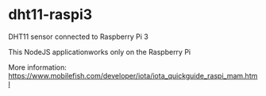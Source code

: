 # dht11-raspi3
DHT11 sensor connected to Raspberry Pi 3

This NodeJS applicationworks only on the Raspberry Pi

More information:
https://www.mobilefish.com/developer/iota/iota_quickguide_raspi_mam.html
